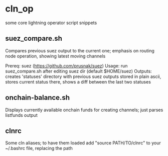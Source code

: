 # cln_op
some core lightning operator script snippets

## suez_compare.sh
Compares previous suez output to the current one; emphasis on routing node operation, showing latest moving channels

Prereq: suez (https://github.com/prusnak/suez)
Usage: run suez_compare.sh after editing suez dir (default $HOME/suez)
Outputs: creates 'statuses' directory with previous suez outputs stored in plain ascii, stores current status there, shows a diff between the last two statuses

## onchain-balance.sh
Displays currently available onchain funds for creating channels; just parses listfunds output

## clnrc
Some cln aliases; to have them loaded add "source PATH/TO/clnrc" to your ~/.bashrc file, replacing the path
